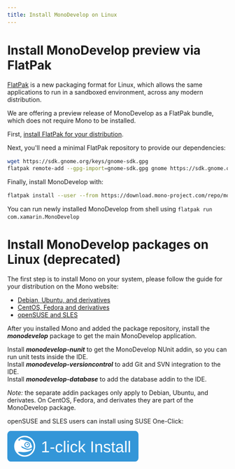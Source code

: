 ```yaml
---
title: Install MonoDevelop on Linux
---
```


Install MonoDevelop preview via FlatPak
=======================================

[FlatPak](http://flatpak.org/) is a new packaging format for Linux, which allows the same applications to run in a sandboxed environment, across any modern distribution.

We are offering a preview release of MonoDevelop as a FlatPak bundle, which does not require Mono to be installed.

First, [install FlatPak for your distribution](http://flatpak.org/getting.html).

Next, you'll need a minimal FlatPak repository to provide our dependencies:

```bash
wget https://sdk.gnome.org/keys/gnome-sdk.gpg
flatpak remote-add --gpg-import=gnome-sdk.gpg gnome https://sdk.gnome.org/repo/
```

Finally, install MonoDevelop with:

```bash
flatpak install --user --from https://download.mono-project.com/repo/monodevelop.flatpakref
```

You can run newly installed MonoDevelop from shell using  `flatpak run com.xamarin.MonoDevelop`

Install MonoDevelop packages on Linux (deprecated)
==================================================

The first step is to install Mono on your system, please follow the guide for your distribution on the Mono website:

- [Debian, Ubuntu, and derivatives](http://www.mono-project.com/docs/getting-started/install/linux/#debian-ubuntu-and-derivatives)
- [CentOS, Fedora and derivatives](http://www.mono-project.com/docs/getting-started/install/linux/#centos-7-fedora-19-and-derivatives)
- [openSUSE and SLES](http://www.mono-project.com/docs/getting-started/install/linux/#opensuse-and-sles)

After you installed Mono and added the package repository, install the ***monodevelop*** package to get the main MonoDevelop application.

Install ***monodevelop-nunit*** to get the MonoDevelop NUnit addin, so you can run unit tests inside the IDE.<br/>
Install ***monodevelop-versioncontrol*** to add Git and SVN integration to the IDE.<br/>
Install ***monodevelop-database*** to add the database addin to the IDE.

*Note:* the separate addin packages only apply to Debian, Ubuntu, and derivates. On CentOS, Fedora, and derivates they are part of the MonoDevelop package.

openSUSE and SLES users can install using SUSE One-Click:

[![monodevelop](/images/OneClick.svg)](http://download.mono-project.com/repo/monodevelop.ymp)
